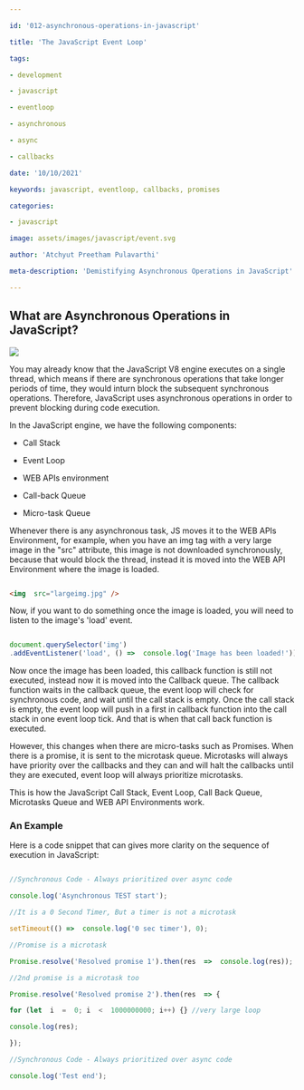 ```yaml
---

id: '012-asynchronous-operations-in-javascript'

title: 'The JavaScript Event Loop'

tags:

- development

- javascript

- eventloop

- asynchronous

- async

- callbacks

date: '10/10/2021'

keywords: javascript, eventloop, callbacks, promises

categories:

- javascript

image: assets/images/javascript/event.svg

author: 'Atchyut Preetham Pulavarthi'

meta-description: 'Demistifying Asynchronous Operations in JavaScript'

---
```


  

## What are Asynchronous Operations in JavaScript?

  

<img  src="https://source.unsplash.com/u2d0BPZFXOY/640x426">

  

You may already know that the JavaScript V8 engine executes on a single thread, which means if there are synchronous operations that take longer periods of time, they would inturn block the subsequent synchronous operations. Therefore, JavaScript uses asynchronous operations in order to prevent blocking during code execution.

  

In the JavaScript engine, we have the following components:

  

- Call Stack

- Event Loop

- WEB APIs environment

- Call-back Queue

- Micro-task Queue

  

Whenever there is any asynchronous task, JS moves it to the WEB APIs Environment, for example, when you have an img tag with a very large image in the "src" attribute, this image is not downloaded synchronously, because that would block the thread, instead it is moved into the WEB API Environment where the image is loaded.


```html

<img  src="largeimg.jpg" />

```

Now, if you want to do something once the image is loaded, you will need to listen to the image's 'load' event.

  

```js

document.querySelector('img')
.addEventListener('load', () =>  console.log('Image has been loaded!'));

```

  

Now once the image has been loaded, this callback function is still not executed, instead now it is moved into the Callback queue. The callback function waits in the callback queue, the event loop will check for synchronous code, and wait until the call stack is empty. Once the call stack is empty, the event loop will push in a first in callback function into the call stack in one event loop tick. And that is when that call back function is executed.

  

However, this changes when there are micro-tasks such as Promises. When there is a promise, it is sent to the microtask queue. Microtasks will always have priority over the callbacks and they can and will halt the callbacks until they are executed, event loop will always prioritize microtasks.

  

This is how the JavaScript Call Stack, Event Loop, Call Back Queue, Microtasks Queue and WEB API Environments work.

  

### An Example

Here is a code snippet that can gives more clarity on the sequence of execution in JavaScript:

  

```js

//Synchronous Code - Always prioritized over async code

console.log('Asynchronous TEST start');

//It is a 0 Second Timer, But a timer is not a microtask

setTimeout(() =>  console.log('0 sec timer'), 0);

//Promise is a microtask

Promise.resolve('Resolved promise 1').then(res  =>  console.log(res));

//2nd promise is a microtask too

Promise.resolve('Resolved promise 2').then(res  => {

for (let  i  =  0; i  <  1000000000; i++) {} //very large loop

console.log(res);

});  

//Synchronous Code - Always prioritized over async code

console.log('Test end');

```